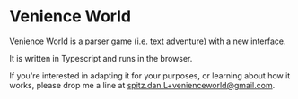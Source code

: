 # Venience World

Venience World is a parser game (i.e. text adventure) with a new interface.

It is written in Typescript and runs in the browser.

If you're interested in adapting it for your purposes, or learning about how it works, please drop me a line at spitz.dan.L+venienceworld@gmail.com.